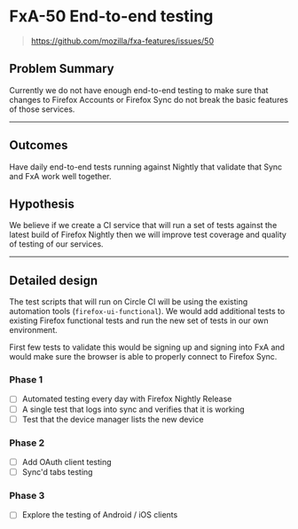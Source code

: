 # FxA-50 End-to-end testing

> https://github.com/mozilla/fxa-features/issues/50

## Problem Summary

Currently we do not have enough end-to-end testing to make sure that changes to
Firefox Accounts or Firefox Sync do not break the basic features of those
services.

****

## Outcomes

Have daily end-to-end tests running against Nightly that validate that
Sync and FxA work well together.

## Hypothesis

We believe if we create a CI service that will run a set of tests against
the latest build of Firefox Nightly then we will improve test coverage and
quality of testing of our services.

****

## Detailed design

The test scripts that will run on Circle CI will be using the existing
automation tools (`firefox-ui-functional`). We would add additional tests
to existing Firefox functional tests and run the new set of tests in our
own environment.

First few tests to validate this would be signing up and signing into FxA and
would make sure the browser is able to properly connect to Firefox Sync.  

### Phase 1

* [ ] Automated testing every day with Firefox Nightly Release
* [ ] A single test that logs into sync and verifies that it is working
* [ ] Test that the device manager lists the new device

### Phase 2

* [ ] Add OAuth client testing
* [ ] Sync'd tabs testing

### Phase 3

* [ ] Explore the testing of Android / iOS clients
